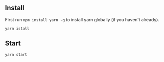 ## Install
First run `npm install yarn -g` to install yarn globally (if you haven't already).

```
yarn istall
```

## Start

```
yarn start
```